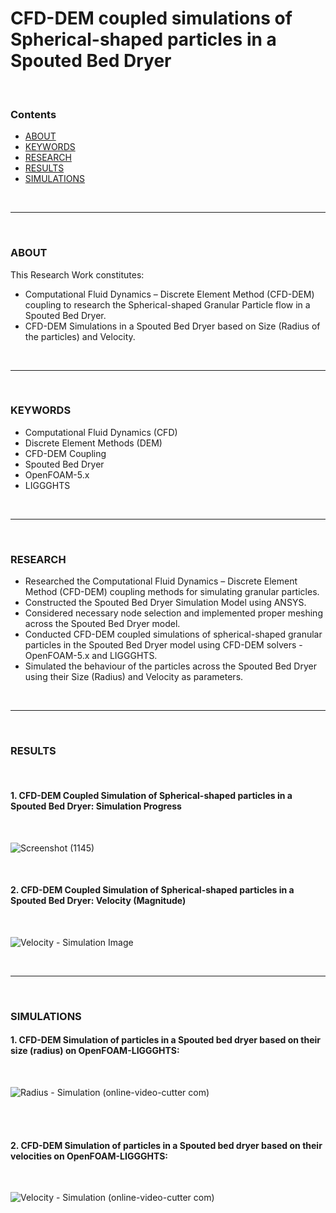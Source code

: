 # CFD-DEM coupled simulations of Spherical-shaped particles in a Spouted Bed Dryer

<br>

### Contents
- [ABOUT](#about)
- [KEYWORDS](#keywords)
- [RESEARCH](#research)
- [RESULTS](#results)
- [SIMULATIONS](#simulations)

<br>
<hr>
<br>

### ABOUT
This Research Work constitutes:
- Computational Fluid Dynamics – Discrete Element Method (CFD-DEM) coupling to research the Spherical-shaped Granular Particle flow in a Spouted Bed Dryer.
- CFD-DEM Simulations in a Spouted Bed Dryer based on Size (Radius of the particles) and Velocity.

<br>
<hr>
<br>

### KEYWORDS
- Computational Fluid Dynamics (CFD)
- Discrete Element Methods (DEM)
- CFD-DEM Coupling
- Spouted Bed Dryer
- OpenFOAM-5.x
- LIGGGHTS

<br>
<hr>
<br>

### RESEARCH
- Researched the Computational Fluid Dynamics – Discrete Element Method (CFD-DEM) coupling methods for simulating granular particles.
- Constructed the Spouted Bed Dryer Simulation Model using ANSYS.
- Considered necessary node selection and implemented proper meshing across the Spouted Bed Dryer model.
- Conducted CFD-DEM coupled simulations of spherical-shaped granular particles in the Spouted Bed Dryer model using CFD-DEM solvers - OpenFOAM-5.x and LIGGGHTS.
- Simulated the behaviour of the particles across the Spouted Bed Dryer using their Size (Radius) and Velocity as parameters.

<br>
<hr>
<br>

### RESULTS

<br>

#### 1. CFD-DEM Coupled Simulation of Spherical-shaped particles in a Spouted Bed Dryer: Simulation Progress

<br>

![Screenshot (1145)](https://user-images.githubusercontent.com/68963724/119816714-a8f2e180-bf0a-11eb-907a-a75634791b21.png)

<br>

#### 2. CFD-DEM Coupled Simulation of Spherical-shaped particles in a Spouted Bed Dryer: Velocity (Magnitude)

<br>

![Velocity - Simulation Image](https://github.com/user-attachments/assets/04ef77a5-18f8-4cde-824d-7959f61035c7)

<br>
<hr>
<br>

### SIMULATIONS

#### 1. CFD-DEM Simulation of particles in a Spouted bed dryer based on their size (radius) on OpenFOAM-LIGGGHTS:

<br>

![Radius - Simulation (online-video-cutter com)](https://user-images.githubusercontent.com/68963724/119815917-b5c30580-bf09-11eb-8212-fa6155eb0b21.gif)

<br>
<br>

#### 2. CFD-DEM Simulation of particles in a Spouted bed dryer based on their velocities on OpenFOAM-LIGGGHTS:

<br>

![Velocity - Simulation (online-video-cutter com)](https://user-images.githubusercontent.com/68963724/119816001-cf644d00-bf09-11eb-93df-448774994911.gif)
